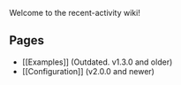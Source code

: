Welcome to the recent-activity wiki!

## Pages

- [[Examples]] (Outdated. v1.3.0 and older)
- [[Configuration]] (v2.0.0 and newer)

